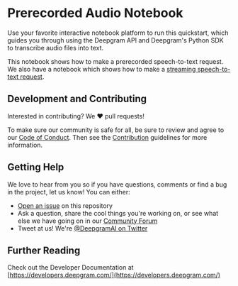 # Prerecorded Audio Notebook

Use your favorite interactive notebook platform to run this quickstart, which guides you through using the Deepgram API and Deepgram's Python SDK to transcribe audio files into text.

This notebook shows how to make a prerecorded speech-to-text request. We also have a notebook which shows how to make a [streaming speech-to-text request](https://github.com/deepgram-devs/livestream-audio-notebook).

## Development and Contributing

Interested in contributing? We ❤️ pull requests!

To make sure our community is safe for all, be sure to review and agree to our
[Code of Conduct](./CODE_OF_CONDUCT.md). Then see the
[Contribution](./CONTRIBUTING.md) guidelines for more information.

## Getting Help

We love to hear from you so if you have questions, comments or find a bug in the
project, let us know! You can either:

- [Open an issue](https://github.com/deepgram/[reponame]/issues/new) on this repository
- Ask a question, share the cool things you're working on, or see what else we have going on in our [Community Forum](https://github.com/orgs/deepgram/discussions/)
- Tweet at us! We're [@DeepgramAI on Twitter](https://twitter.com/DeepgramAI)

## Further Reading

Check out the Developer Documentation at [https://developers.deepgram.com/](https://developers.deepgram.com/)
